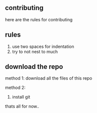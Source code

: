 ## contributing
here are the rules for contributing

## rules
1. use two spaces for indentation
2. try to not nest to much

## download the repo
method 1:
download all the files of this repo

method 2:
1. install git


thats all for now..
